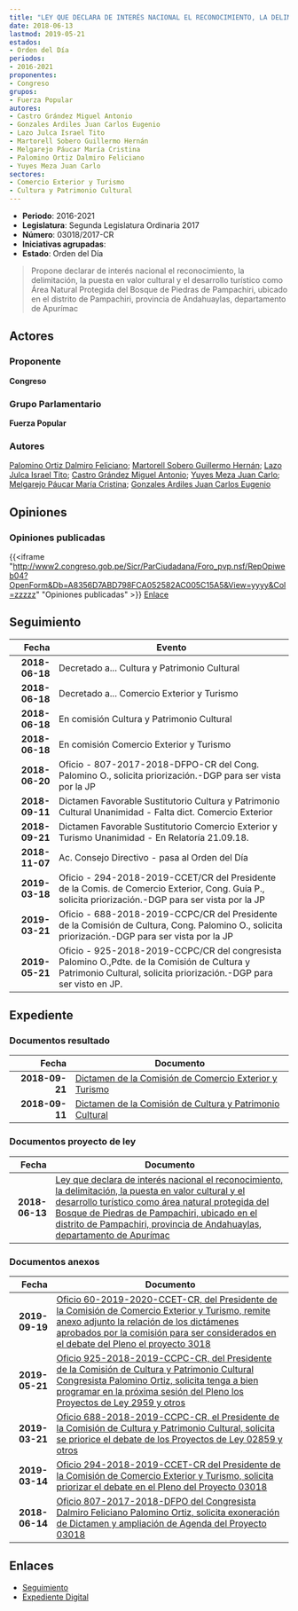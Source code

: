 ```yaml
---
title: "LEY QUE DECLARA DE INTERÉS NACIONAL EL RECONOCIMIENTO, LA DELIMITACIÓN, LA PUESTA EN VALOR CULTURAL Y EL DESARROLLO TURÍSTICO COMO ÁREA NATURAL PROTEGIDA DEL BOSQUE DE PIEDRAS DE PAMPACHIRI, UBICADO EN EL DISTRITO DE PAMPACHIRI, PROVINCIA DE ANDAHUAYLAS, DEPARTAMENTO DE APURÍMAC"
date: 2018-06-13
lastmod: 2019-05-21
estados:
- Orden del Día
periodos:
- 2016-2021
proponentes:
- Congreso
grupos:
- Fuerza Popular
autores:
- Castro Grández Miguel Antonio
- Gonzales Ardiles Juan Carlos Eugenio
- Lazo Julca Israel Tito
- Martorell Sobero Guillermo Hernán
- Melgarejo Páucar María Cristina
- Palomino Ortiz Dalmiro Feliciano
- Yuyes Meza Juan Carlo
sectores:
- Comercio Exterior y Turismo
- Cultura y Patrimonio Cultural
---
```

- **Periodo**: 2016-2021
- **Legislatura**: Segunda Legislatura Ordinaria 2017
- **Número**: 03018/2017-CR
- **Iniciativas agrupadas**: 
- **Estado**: Orden del Día

> Propone declarar de interés nacional el reconocimiento, la delimitación, la puesta en valor cultural y el desarrollo turístico como Área Natural Protegida del Bosque de Piedras de Pampachiri, ubicado en el distrito de Pampachiri, provincia de Andahuaylas, departamento de Apurímac


## Actores

### Proponente

**Congreso**

### Grupo Parlamentario

**Fuerza Popular**

### Autores

[Palomino Ortiz Dalmiro Feliciano](mailto:mailto:dfpalomino@congreso.gob.pe); [Martorell Sobero Guillermo Hernán](mailto:mailto:gmartorell@congreso.gob.pe); [Lazo Julca Israel Tito](mailto:mailto:ilazo@congreso.gob.pe); [Castro Grández Miguel Antonio](mailto:mailto:macastro@congreso.gob.pe); [Yuyes Meza Juan Carlo](mailto:mailto:jyuyes@congreso.gob.pe); [Melgarejo Páucar María Cristina](mailto:mailto:mmelgarejo@congreso.gob.pe); [Gonzales Ardiles Juan Carlos Eugenio](mailto:mailto:jgonzalesa@congreso.gob.pe)

## Opiniones

### Opiniones publicadas

{{<iframe "http://www2.congreso.gob.pe/Sicr/ParCiudadana/Foro_pvp.nsf/RepOpiweb04?OpenForm&Db=A8356D7ABD798FCA052582AC005C15A5&View=yyyy&Col=zzzzz" "Opiniones publicadas" >}}
[Enlace](http://www2.congreso.gob.pe/Sicr/ParCiudadana/Foro_pvp.nsf/RepOpiweb04?OpenForm&Db=A8356D7ABD798FCA052582AC005C15A5&View=yyyy&Col=zzzzz)


## Seguimiento

| Fecha | Evento |
|------:|--------|
| **2018-06-18** | Decretado a... Cultura y Patrimonio Cultural |
| **2018-06-18** | Decretado a... Comercio Exterior y Turismo |
| **2018-06-18** | En comisión Cultura y Patrimonio Cultural |
| **2018-06-18** | En comisión Comercio Exterior y Turismo |
| **2018-06-20** | Oficio - 807-2017-2018-DFPO-CR del Cong. Palomino O., solicita priorización.-DGP para ser vista por la JP |
| **2018-09-11** | Dictamen Favorable Sustitutorio Cultura y Patrimonio Cultural Unanimidad - Falta dict. Comercio Exterior |
| **2018-09-21** | Dictamen Favorable Sustitutorio Comercio Exterior y Turismo Unanimidad - En Relatoría 21.09.18. |
| **2018-11-07** | Ac. Consejo Directivo - pasa al Orden del Día |
| **2019-03-18** | Oficio - 294-2018-2019-CCET/CR del Presidente de la Comis. de Comercio Exterior, Cong. Guía P., solicita priorización.-DGP para ser vista por la JP |
| **2019-03-21** | Oficio - 688-2018-2019-CCPC/CR del Presidente de la Comisión de Cultura, Cong. Palomino O., solicita priorización.-DGP para ser vista por la JP |
| **2019-05-21** | Oficio - 925-2018-2019-CCPC/CR del congresista Palomino O.,Pdte. de la Comisión de Cultura y Patrimonio Cultural, solicita priorización.-DGP para ser visto en JP. |

## Expediente

### Documentos resultado

| Fecha | Documento |
|------:|-----------|
| **2018-09-21** | [Dictamen de la Comisión de Comercio Exterior y Turismo](http://www.leyes.congreso.gob.pe/Documentos/2016_2021/Dictamenes/Proyectos_de_Ley/03018DC03MAY20180921.pdf) |
| **2018-09-11** | [Dictamen de la Comisión de Cultura y Patrimonio Cultural](http://www.leyes.congreso.gob.pe/Documentos/2016_2021/Dictamenes/Proyectos_de_Ley/03018DC05MAY20180911.PDF) |

### Documentos proyecto de ley

| Fecha | Documento |
|------:|-----------|
| **2018-06-13** | [Ley que declara de interés nacional el reconocimiento, la delimitación, la puesta en valor cultural y el desarrollo turístico como área natural protegida del Bosque de Piedras de Pampachiri, ubicado en el distrito de Pampachiri, provincia de Andahuaylas, departamento de Apurímac](http://www.leyes.congreso.gob.pe/Documentos/2016_2021/Proyectos_de_Ley_y_de_Resoluciones_Legislativas/PL0301820180613..PDF) |

### Documentos anexos

| Fecha | Documento |
|------:|-----------|
| **2019-09-19** | [Oficio 60-2019-2020-CCET-CR, del Presidente de la Comisión de Comercio Exterior y Turismo, remite anexo adjunto la relación de los dictámenes aprobados por la comisión para ser considerados en el debate del Pleno el proyecto 3018](http://www.leyes.congreso.gob.pe/Documentos/2016_2021/Oficios/Comisiones_Ordinarias/OFICIO-60-2019-2020-CCET-CR.pdf) |
| **2019-05-21** | [Oficio 925-2018-2019-CCPC-CR, del Presidente de la Comisión de Cultura y Patrimonio Cultural Congresista Palomino Ortiz, solicita tenga a bien programar en la próxima sesión del Pleno los Proyectos de Ley 2959 y otros](http://www.leyes.congreso.gob.pe/Documentos/2016_2021/Oficios/Comisiones_Ordinarias/OFICIO-925-2018-2019-CCPC-CR.pdf) |
| **2019-03-21** | [Oficio 688-2018-2019-CCPC-CR, el Presidente de la Comisión de Cultura y Patrimonio Cultural, solicita se priorice el debate de los Proyectos de Ley 02859 y otros](http://www.leyes.congreso.gob.pe/Documentos/2016_2021/Oficios/Comisiones_Ordinarias/OFICIO-688-2018-2019-CCPC-CR.pdf) |
| **2019-03-14** | [Oficio 294-2018-2019-CCET-CR del Presidente de la Comisión de Comercio Exterior y Turismo, solicita priorizar el debate en el Pleno del Proyecto 03018](http://www.leyes.congreso.gob.pe/Documentos/2016_2021/Oficios/Comisiones_Ordinarias/OFICIO-294-2018-2019-CCET-CR.pdf) |
| **2018-06-14** | [Oficio 807-2017-2018-DFPO del Congresista Dalmiro Feliciano Palomino Ortiz, solicita exoneración de Dictamen y ampliación de Agenda del Proyecto 03018](http://www.leyes.congreso.gob.pe/Documentos/2016_2021/Oficios/Congresistas/OFICIO-807-2017-2018-DFPO.pdf) |

## Enlaces

- [Seguimiento](http://www2.congreso.gob.pe/Sicr/TraDocEstProc/CLProLey2016.nsf/f7fff46988ca05b1052578e100829cc7/14b224ad6d75dd76052582ac006e18eb?OpenDocument)
- [Expediente Digital](http://www2.congreso.gob.pe/Sicr/TraDocEstProc/Expvirt_2011.nsf/visbusqptramdoc1621/03018?opendocument)

